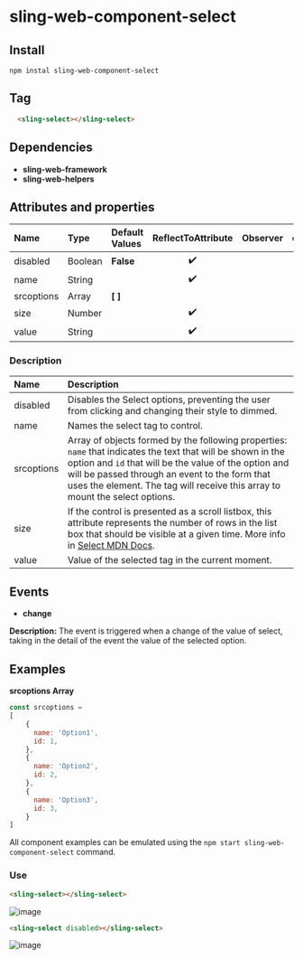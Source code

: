 # sling-web-component-select    

## Install      

```
npm instal sling-web-component-select
```
 
 ## Tag
 
```HTML   
  <sling-select></sling-select>
```

 ## Dependencies       
 
* **sling-web-framework**       
* **sling-web-helpers** 

 ## Attributes and properties   
        
|Name|Type|Default Values|ReflectToAttribute|Observer|callSdk|    
|:--|:--|:--|:--:|:--|:--:|     
|disabled|Boolean|**False**|:heavy_check_mark:|||
|name|String||:heavy_check_mark:|||
|srcoptions|Array|**[ ]**||||
|size|Number||:heavy_check_mark:|||
|value|String||:heavy_check_mark:||||
### Description   
|Name|Description| 
|:---|:---|
|disabled|Disables the Select options, preventing the user from clicking and changing their style to dimmed.|
|name|Names the select tag to control.|
|srcoptions|Array of objects formed by the following properties: `name` that indicates the text that will be shown in the option and `id` that will be the value of the option and will be passed through an event to the form that uses the element. The tag will receive this array to mount the select options.|
|size|If the control is presented as a scroll listbox, this attribute represents the number of rows in the list box that should be visible at a given time. More info in [Select MDN Docs](https://developer.mozilla.org/pt-BR/docs/Web/HTML/Element/select).|
|value|Value of the selected tag in the current moment.|
## Events  
* **change**

**Description:** The event is triggered when a change of the value of select, taking in the detail of the event the value of the selected option.

## Examples
**srcoptions Array**
```javascript
const srcoptions = 
[
    {
      name: 'Option1',
      id: 1,
    },
    {
      name: 'Option2',
      id: 2,
    },
    {
      name: 'Option3',
      id: 3,
    }
]
```
 
All component examples can be emulated using the `npm start sling-web-component-select` command.   
### Use

```html
<sling-select></sling-select>
```
![image](https://user-images.githubusercontent.com/22959060/41483847-0d8b95b6-70b1-11e8-9f21-091afa028640.png)

```html
<sling-select disabled></sling-select>
```
![image](https://user-images.githubusercontent.com/22959060/41483899-361073a8-70b1-11e8-9cf2-bdfa148b98ef.png)
